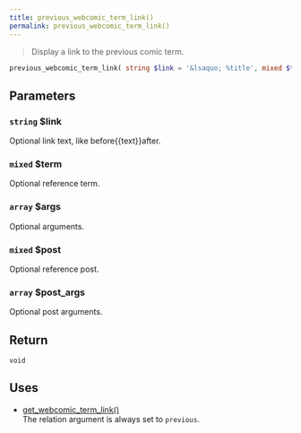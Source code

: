 ```yaml
---
title: previous_webcomic_term_link()
permalink: previous_webcomic_term_link()
---
```


> Display a link to the previous comic term.

```php
previous_webcomic_term_link( string $link = '&lsaquo; %title', mixed $term = null, array $args = [], mixed $post = null, array $post_args = [] ) : void
```

## Parameters

### `string` $link
Optional link text, like before\{\{text}}after.

### `mixed` $term
Optional reference term.

### `array` $args
Optional arguments.

### `mixed` $post
Optional reference post.

### `array` $post_args
Optional post arguments.

## Return

`void`

## Uses
- [get_webcomic_term_link()](get_webcomic_term_link())  
The relation argument is always set to
`previous`.
